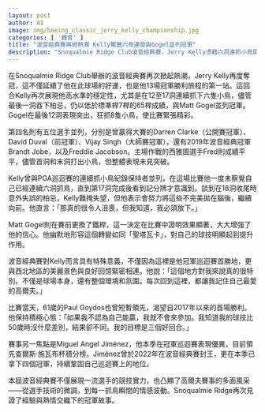 ```yaml
---
layout: post
author: AI
image: img/boeing_classic_jerry_kelly_championship.jpg
categories: [ '體育' ]
title: "波音經典賽再掀熱潮 Kelly驚艷六鳥連發與Gogel並列冠軍"
description: "Snoqualmie Ridge Club波音經典賽，Jerry Kelly憑藉六洞連抓小鳥展現高水準，與Matt Gogel並列冠軍，五位大賽冠軍選手則同列第四，Jiménez持續鞏固積分榜領先，賽事展現高爾夫多面魅力。"
---
```

在Snoqualmie Ridge Club舉辦的波音經典賽再次掀起熱潮，Jerry Kelly再度奪冠，這不僅延續了他在此球場的好運，也是他13場冠軍勝利旅程的第一站。這回合Kelly再次展現他高水準的穩定性，尤其是在12至17洞連續抓下六隻小鳥，儘管最後一洞吞下柏忌，仍以低於標準桿7桿的65桿成績，與Matt Gogel並列冠軍。Gogel在最後12洞表現突出，狂抓8隻小鳥，使比賽緊張精彩。

第四名則有五位選手並列，分別是曾贏得大賽的Darren Clarke（公開賽冠軍）、David Duval（前冠軍）、Vijay Singh（大師賽冠軍），還有2019年波音經典冠軍Brandt Jobe，以及Freddie Jacobson。主場作戰的西雅圖選手Fred則成績平平，儘管首洞和末洞打出小鳥，但整體表現未見突破。

Kelly曾與PGA巡迴賽的連續抓小鳥紀錄保持者並列，在這場比賽他一度未察覺自己已經連續六洞抓鳥，直到第17洞完成後看到記分牌才意識到。談到在18洞收尾時意外失誤的柏忌，Kelly難掩失望，但他表示會努力將這些不完美拋在腦後，繼續向前。他直言：「那真的很令人沮喪，但我知道，我必須放下。」

Matt Gogel則在賽前更換了鐵桿，這一決定在比賽中證明效果顯著，大大增強了他的信心。他幽默地形容這個轉變如同「聖塔瓦卡」，對自己的球技明顯起到提升作用。

波音經典賽對Kelly而言具有特殊意義，不僅因為這裡是他冠軍巡迴賽首勝地，更與西北地區的美麗景色與良好回憶緊密相連。他說：「這個地方對我來說真的很特別。不僅是球場本身，還有整個環境和氛圍。每次回到這裡，都讓我記住自己最愛的高爾夫。」

比賽當天，61歲的Paul Goydos也曾短暫領先，渴望自2017年以來的首場勝利。他保持積極心態：「如果我不認為自己能贏，我就不會來參加。我知道我的球技比50歲時沒什麼差別，結果卻不同。我的目標是三個好回合。」

賽事另一焦點是Miguel Angel Jiménez，他本季在冠軍巡迴賽表現優異，目前領先查爾斯·施瓦布杯積分榜。Jiménez曾於2022年在波音經典賽封王，更在本季已拿下四個冠軍，持續鞏固自己巡迴賽上的地位。

本屆波音經典賽不僅展現一流選手的競技實力，也凸顯了高爾夫賽事的多面風采——從選手技術的微調，到每一抓鳥瞬間的情感波動。Snoqualmie Ridge再次見證了經驗與熱情交織下的冠軍故事。